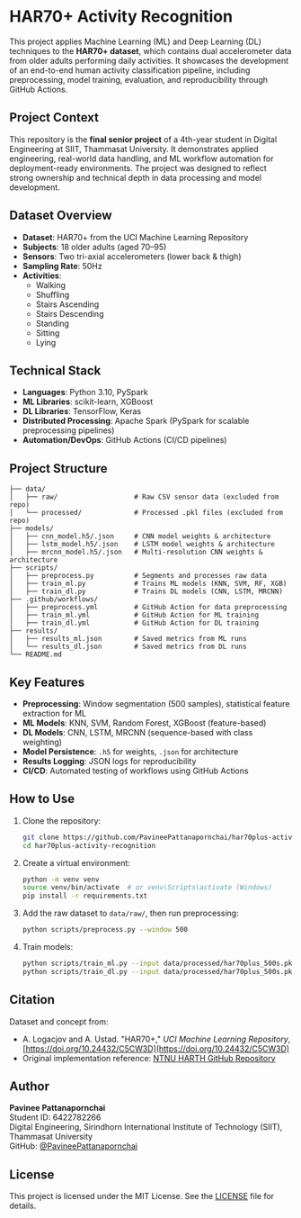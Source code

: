 # HAR70+ Activity Recognition

This project applies Machine Learning (ML) and Deep Learning (DL) techniques to the **HAR70+ dataset**, which contains dual accelerometer data from older adults performing daily activities. It showcases the development of an end-to-end human activity classification pipeline, including preprocessing, model training, evaluation, and reproducibility through GitHub Actions.

## Project Context

This repository is the **final senior project** of a 4th-year student in Digital Engineering at SIIT, Thammasat University. It demonstrates applied engineering, real-world data handling, and ML workflow automation for deployment-ready environments. The project was designed to reflect strong ownership and technical depth in data processing and model development.

## Dataset Overview

- **Dataset**: HAR70+ from the UCI Machine Learning Repository  
- **Subjects**: 18 older adults (aged 70–95)  
- **Sensors**: Two tri-axial accelerometers (lower back & thigh)  
- **Sampling Rate**: 50Hz  
- **Activities**:  
  - Walking  
  - Shuffling  
  - Stairs Ascending  
  - Stairs Descending  
  - Standing  
  - Sitting  
  - Lying  

## Technical Stack

- **Languages**: Python 3.10, PySpark
- **ML Libraries**: scikit-learn, XGBoost
- **DL Libraries**: TensorFlow, Keras
- **Distributed Processing**: Apache Spark (PySpark for scalable preprocessing pipelines)
- **Automation/DevOps**: GitHub Actions (CI/CD pipelines)

## Project Structure

```
├── data/
│   ├── raw/                   # Raw CSV sensor data (excluded from repo)
│   └── processed/             # Processed .pkl files (excluded from repo)
├── models/
│   ├── cnn_model.h5/.json     # CNN model weights & architecture
│   ├── lstm_model.h5/.json    # LSTM model weights & architecture
│   ├── mrcnn_model.h5/.json   # Multi-resolution CNN weights & architecture
├── scripts/
│   ├── preprocess.py          # Segments and processes raw data
│   ├── train_ml.py            # Trains ML models (KNN, SVM, RF, XGB)
│   ├── train_dl.py            # Trains DL models (CNN, LSTM, MRCNN)
├── .github/workflows/
│   ├── preprocess.yml         # GitHub Action for data preprocessing
│   ├── train_ml.yml           # GitHub Action for ML training
│   ├── train_dl.yml           # GitHub Action for DL training
├── results/
│   ├── results_ml.json        # Saved metrics from ML runs
│   └── results_dl.json        # Saved metrics from DL runs
└── README.md
```

## Key Features

- **Preprocessing**: Window segmentation (500 samples), statistical feature extraction for ML
- **ML Models**: KNN, SVM, Random Forest, XGBoost (feature-based)
- **DL Models**: CNN, LSTM, MRCNN (sequence-based with class weighting)
- **Model Persistence**: `.h5` for weights, `.json` for architecture
- **Results Logging**: JSON logs for reproducibility
- **CI/CD**: Automated testing of workflows using GitHub Actions

## How to Use

1. Clone the repository:
   ```bash
   git clone https://github.com/PavineePattanapornchai/har70plus-activity-recognition.git
   cd har70plus-activity-recognition
   ```

2. Create a virtual environment:
   ```bash
   python -m venv venv
   source venv/bin/activate  # or venv\Scripts\activate (Windows)
   pip install -r requirements.txt
   ```

3. Add the raw dataset to `data/raw/`, then run preprocessing:
   ```bash
   python scripts/preprocess.py --window 500
   ```

4. Train models:
   ```bash
   python scripts/train_ml.py --input data/processed/har70plus_500s.pkl
   python scripts/train_dl.py --input data/processed/har70plus_500s.pkl
   ```

## Citation

Dataset and concept from:

- A. Logacjov and A. Ustad. "HAR70+," *UCI Machine Learning Repository*, [https://doi.org/10.24432/C5CW3D](https://doi.org/10.24432/C5CW3D)
- Original implementation reference: [NTNU HARTH GitHub Repository](https://github.com/ntnu-ai-lab/harth-ml-experiments)

## Author

**Pavinee Pattanapornchai**  
Student ID: 6422782266  
Digital Engineering, Sirindhorn International Institute of Technology (SIIT), Thammasat University  
GitHub: [@PavineePattanapornchai](https://github.com/PavineePattanapornchai)

## License

This project is licensed under the MIT License. See the [LICENSE](LICENSE) file for details.
